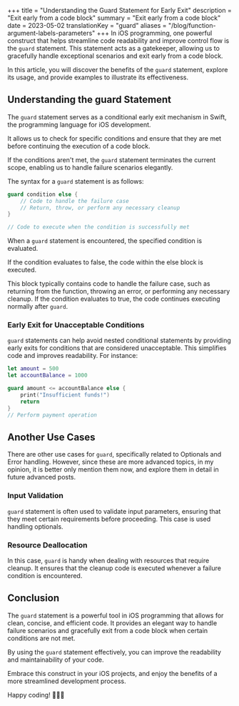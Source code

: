 +++
title = "Understanding the Guard Statement for Early Exit"
description = "Exit early from a code block"
summary = "Exit early from a code block"
date = 2023-05-02
translationKey = "guard"
aliases = "/blog/function-argument-labels-parameters"
+++
In iOS programming, one powerful construct that helps streamline code readability and improve control flow is the `guard` statement. This statement acts as a gatekeeper, allowing us to gracefully handle exceptional scenarios and exit early from a code block. 

In this article, you will discover the benefits of the `guard` statement, explore its usage, and provide examples to illustrate its effectiveness.

## Understanding the guard Statement
The `guard` statement serves as a conditional early exit mechanism in Swift, the programming language for iOS development. 

It allows us to check for specific conditions and ensure that they are met before continuing the execution of a code block. 

If the conditions aren't met, the `guard` statement terminates the current scope, enabling us to handle failure scenarios elegantly.

The syntax for a `guard` statement is as follows:

```swift
guard condition else {
    // Code to handle the failure case
    // Return, throw, or perform any necessary cleanup
}

// Code to execute when the condition is successfully met
```

When a `guard` statement is encountered, the specified condition is evaluated. 

If the condition evaluates to false, the code within the else block is executed. 

This block typically contains code to handle the failure case, such as returning from the function, throwing an error, or performing any necessary cleanup. If the condition evaluates to true, the code continues executing normally after `guard`.

### Early Exit for Unacceptable Conditions
`guard` statements can help avoid nested conditional statements by providing early exits for conditions that are considered unacceptable. This simplifies code and improves readability. For instance:

```swift
let amount = 500
let accountBalance = 1000

guard amount <= accountBalance else {
    print("Insufficient funds!")
    return
}
// Perform payment operation

```

## Another Use Cases
There are other use cases for `guard`, specifically related to Optionals and Error handling. However, since these are more advanced topics, in my opinion, it is better only mention them now, and explore them in detail in future advanced posts.

### Input Validation
`guard` statement is often used to validate input parameters, ensuring that they meet certain requirements before proceeding. This case is used handling optionals.

### Resource Deallocation
In this case, `guard` is handy when dealing with resources that require cleanup. It ensures that the cleanup code is executed whenever a failure condition is encountered. 

## Conclusion
The `guard` statement is a powerful tool in iOS programming that allows for clean, concise, and efficient code. It provides an elegant way to handle failure scenarios and gracefully exit from a code block when certain conditions are not met. 

By using the `guard` statement effectively, you can improve the readability and maintainability of your code. 

Embrace this construct in your iOS projects, and enjoy the benefits of a more streamlined development process.

Happy coding! 👨🏻‍💻

